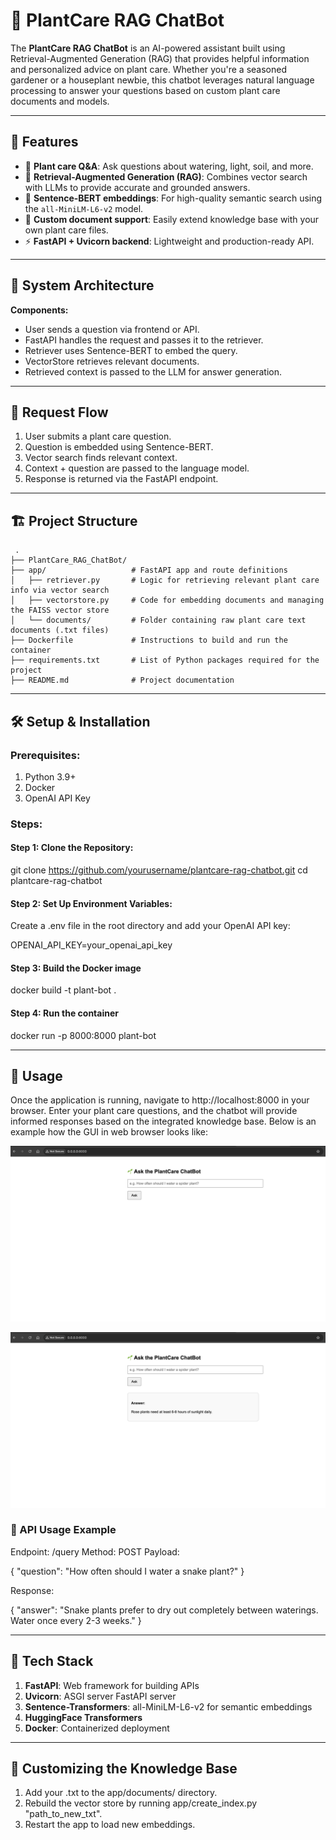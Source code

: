 # 🌿 PlantCare RAG ChatBot

The **PlantCare RAG ChatBot** is an AI-powered assistant built using Retrieval-Augmented Generation (RAG) that provides helpful information and personalized advice on plant care. Whether you're a seasoned gardener or a houseplant newbie, this chatbot leverages natural language processing to answer your questions based on custom plant care documents and models.

---

## 🚀 Features

- 🌱 **Plant care Q&A**: Ask questions about watering, light, soil, and more.
- 🔎 **Retrieval-Augmented Generation (RAG)**: Combines vector search with LLMs to provide accurate and grounded answers.
- 🧠 **Sentence-BERT embeddings**: For high-quality semantic search using the `all-MiniLM-L6-v2` model.
- 📁 **Custom document support**: Easily extend knowledge base with your own plant care files.
- ⚡ **FastAPI + Uvicorn backend**: Lightweight and production-ready API.

---

## 🧩 System Architecture


**Components:**
- User sends a question via frontend or API.
- FastAPI handles the request and passes it to the retriever.
- Retriever uses Sentence-BERT to embed the query.
- VectorStore retrieves relevant documents.
- Retrieved context is passed to the LLM for answer generation.

---

## 🔄 Request Flow

1. User submits a plant care question.
2. Question is embedded using Sentence-BERT.
3. Vector search finds relevant context.
4. Context + question are passed to the language model.
5. Response is returned via the FastAPI endpoint.

---

## 🏗️ Project Structure

     .
    ├── PlantCare_RAG_ChatBot/
    ├── app/                   # FastAPI app and route definitions
    │   ├── retriever.py       # Logic for retrieving relevant plant care info via vector search
    │   ├── vectorstore.py     # Code for embedding documents and managing the FAISS vector store
    │   └── documents/         # Folder containing raw plant care text documents (.txt files)
    ├── Dockerfile             # Instructions to build and run the container
    ├── requirements.txt       # List of Python packages required for the project
    ├── README.md              # Project documentation



---

## 🛠️ Setup & Installation

### Prerequisites:

1. Python 3.9+
2. Docker
3. OpenAI API Key​


### Steps:

#### Step 1: Clone the Repository:

git clone https://github.com/yourusername/plantcare-rag-chatbot.git
cd plantcare-rag-chatbot

#### Step 2: Set Up Environment Variables:

Create a .env file in the root directory and add your OpenAI API key:

OPENAI_API_KEY=your_openai_api_key

#### Step 3: Build the Docker image

docker build -t plant-bot .

#### Step 4: Run the container

docker run -p 8000:8000 plant-bot

---

## 💬 Usage

Once the application is running, navigate to http://localhost:8000 in your browser. Enter your plant care questions, and the chatbot will provide informed responses based on the integrated knowledge base. Below is an example how the GUI in web browser looks like:

![input prompt](https://github.com/poornima2605/PlantCare_RAG_ChatBot/blob/main/images/InputPrompt.png)

![output](https://github.com/poornima2605/PlantCare_RAG_ChatBot/blob/main/images/Output.png?raw=true)


### 🧪 API Usage Example

Endpoint: /query
Method: POST
Payload:

{
  "question": "How often should I water a snake plant?"
}

Response:

{
  "answer": "Snake plants prefer to dry out completely between waterings. Water once every 2-3 weeks."
}

---

## 🧰 Tech Stack

1. **FastAPI**: Web framework for building APIs
2. **Uvicorn**: ASGI server FastAPI server
3. **Sentence-Transformers**: all-MiniLM-L6-v2 for semantic embeddings
4. **HuggingFace Transformers**
5. **Docker**: Containerized deployment

---

## 📄 Customizing the Knowledge Base

1. Add your .txt to the app/documents/ directory.
2. Rebuild the vector store by running app/create_index.py "path_to_new_txt".
3. Restart the app to load new embeddings.

